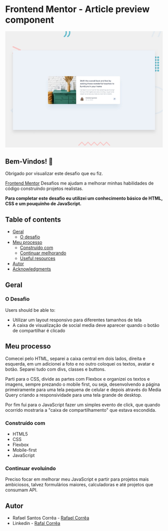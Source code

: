 # Frontend Mentor - Article preview component

![Design preview for the Article preview component coding challenge](./design/desktop-preview.jpg)

## Bem-Vindos! 👋

Obrigado por visualizar este desafio que eu fiz.

[Frontend Mentor](https://www.frontendmentor.io) Desafios me ajudam a melhorar minhas habilidades de código construíndo projetos realistas.

**Para completar este desafio eu utilizei um conhecimento básico de HTML, CSS e um pouquinho de JavaScript.**

## Table of contents

- [Geral](#geral)
  - [O desafio](#o-desafio)
- [Meu processo](#meu-processo)
  - [Construído com](#construido-com)
  - [Continuar melhorando](#continuar-melhorando)
  - [Useful resources](#useful-resources)
- [Autor](#autoor)
- [Acknowledgments](#acknowledgments)

## Geral

### O Desafio

Users should be able to:

- Utilizar um layout responsivo para diferentes tamanhos de tela
- A caixa de visualização de social media deve aparecer quando o botão de compartilhar é clicado

## Meu processo

Comecei pelo HTML, separei a caixa central em dois lados, direita e esquerda, em um adicionei a foto e no outro coloquei os textos, avatar e botão. Separei tudo com divs, classes e buttons.

Parti para o CSS, divide as partes com Flexbox e organizei os textos e imagens, sempre prezando o mobile first, ou seja, desenvolvendo a página primeiramente para uma tela pequena de celular e depois através do Media Query criando a responsividade para uma tela grande de desktop.

Por fim fui para o JavaScript fazer um simples evento de click, que quando ocorrido mostraria a "caixa de compartilhamento" que estava escondida.

### Construído com

- HTML5 
- CSS  
- Flexbox
- Mobile-first 
- JavaScript

### Continuar evoluindo

Preciso focar em melhorar meu JavaScript e partir para projetos mais ambiciosos, talvez formulários maiores, calculadoras e até projetos que consumam API.

## Autor

- Rafael Santos Corrêa - [Rafael Corrêa](https://github.com/Faelsc)
- Linkedin - [Rafal Corrêa](https://www.linkedin.com/in/correarafaelsantos/)